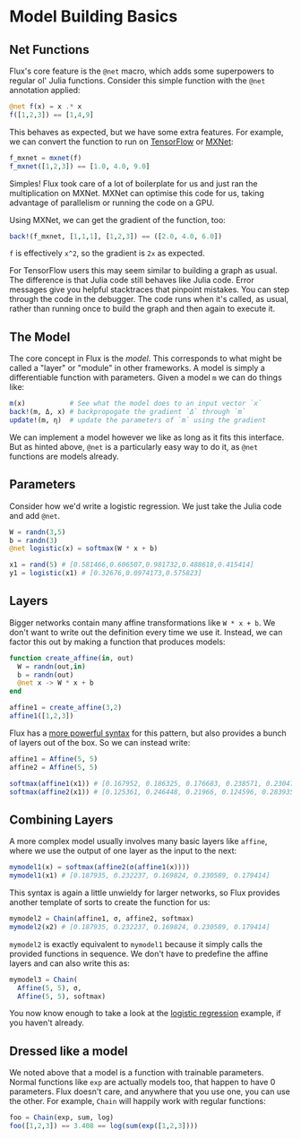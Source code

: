 # Model Building Basics

## Net Functions

Flux's core feature is the `@net` macro, which adds some superpowers to regular ol' Julia functions. Consider this simple function with the `@net` annotation applied:

```julia
@net f(x) = x .* x
f([1,2,3]) == [1,4,9]
```

This behaves as expected, but we have some extra features. For example, we can convert the function to run on [TensorFlow](https://www.tensorflow.org/) or  [MXNet](https://github.com/dmlc/MXNet.jl):

```julia
f_mxnet = mxnet(f)
f_mxnet([1,2,3]) == [1.0, 4.0, 9.0]
```

Simples! Flux took care of a lot of boilerplate for us and just ran the multiplication on MXNet. MXNet can optimise this code for us, taking advantage of parallelism or running the code on a GPU.

Using MXNet, we can get the gradient of the function, too:

```julia
back!(f_mxnet, [1,1,1], [1,2,3]) == ([2.0, 4.0, 6.0])
```

`f` is effectively `x^2`, so the gradient is `2x` as expected.

For TensorFlow users this may seem similar to building a graph as usual. The difference is that Julia code still behaves like Julia code. Error messages give you helpful stacktraces that pinpoint mistakes. You can step through the code in the debugger. The code runs when it's called, as usual, rather than running once to build the graph and then again to execute it.

## The Model

The core concept in Flux is the *model*. This corresponds to what might be called a "layer" or "module" in other frameworks. A model is simply a differentiable function with parameters. Given a model `m` we can do things like:

```julia
m(x)           # See what the model does to an input vector `x`
back!(m, Δ, x) # backpropogate the gradient `Δ` through `m`
update!(m, η)  # update the parameters of `m` using the gradient
```

We can implement a model however we like as long as it fits this interface. But as hinted above, `@net` is a particularly easy way to do it, as `@net` functions are models already.

## Parameters

Consider how we'd write a logistic regression. We just take the Julia code and add `@net`.

```julia
W = randn(3,5)
b = randn(3)
@net logistic(x) = softmax(W * x + b)

x1 = rand(5) # [0.581466,0.606507,0.981732,0.488618,0.415414]
y1 = logistic(x1) # [0.32676,0.0974173,0.575823]
```

<!-- TODO -->

## Layers

Bigger networks contain many affine transformations like `W * x + b`. We don't want to write out the definition every time we use it. Instead, we can factor this out by making a function that produces models:

```julia
function create_affine(in, out)
  W = randn(out,in)
  b = randn(out)
  @net x -> W * x + b
end

affine1 = create_affine(3,2)
affine1([1,2,3])
```

Flux has a [more powerful syntax](templates.html) for this pattern, but also provides a bunch of layers out of the box. So we can instead write:

```julia
affine1 = Affine(5, 5)
affine2 = Affine(5, 5)

softmax(affine1(x1)) # [0.167952, 0.186325, 0.176683, 0.238571, 0.23047]
softmax(affine2(x1)) # [0.125361, 0.246448, 0.21966, 0.124596, 0.283935]
```

## Combining Layers

A more complex model usually involves many basic layers like `affine`, where we use the output of one layer as the input to the next:

```julia
mymodel1(x) = softmax(affine2(σ(affine1(x))))
mymodel1(x1) # [0.187935, 0.232237, 0.169824, 0.230589, 0.179414]
```

This syntax is again a little unwieldy for larger networks, so Flux provides another template of sorts to create the function for us:

```julia
mymodel2 = Chain(affine1, σ, affine2, softmax)
mymodel2(x2) # [0.187935, 0.232237, 0.169824, 0.230589, 0.179414]
```

`mymodel2` is exactly equivalent to `mymodel1` because it simply calls the provided functions in sequence. We don't have to predefine the affine layers and can also write this as:

```julia
mymodel3 = Chain(
  Affine(5, 5), σ,
  Affine(5, 5), softmax)
```

You now know enough to take a look at the [logistic regression](../examples/logreg.md) example, if you haven't already.

## Dressed like a model

We noted above that a model is a function with trainable parameters. Normal functions like `exp` are actually models too, that happen to have 0 parameters. Flux doesn't care, and anywhere that you use one, you can use the other. For example, `Chain` will happily work with regular functions:

```julia
foo = Chain(exp, sum, log)
foo([1,2,3]) == 3.408 == log(sum(exp([1,2,3])))
```
